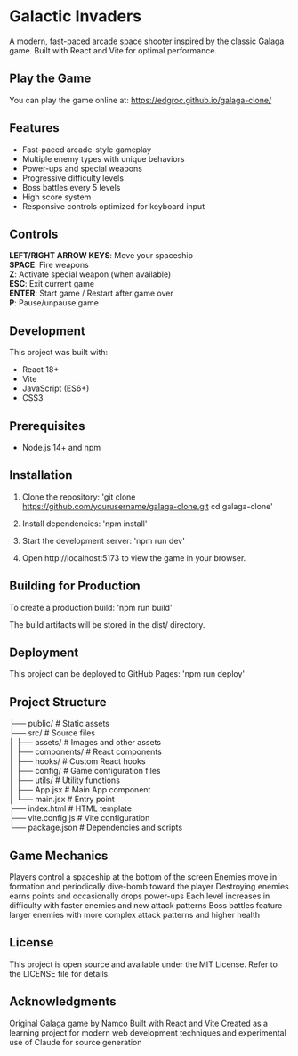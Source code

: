 # Galactic Invaders
A modern, fast-paced arcade space shooter inspired by the classic Galaga game. Built with React and Vite for optimal performance.

## Play the Game
You can play the game online at: https://edgroc.github.io/galaga-clone/
## Features

* Fast-paced arcade-style gameplay
* Multiple enemy types with unique behaviors
* Power-ups and special weapons
* Progressive difficulty levels
* Boss battles every 5 levels
* High score system
* Responsive controls optimized for keyboard input

## Controls

**LEFT/RIGHT ARROW KEYS**: Move your spaceship  
**SPACE**: Fire weapons  
**Z**: Activate special weapon (when available)  
**ESC**: Exit current game  
**ENTER**: Start game / Restart after game over  
**P**: Pause/unpause game  

## Development
This project was built with:

* React 18+
* Vite
* JavaScript (ES6+)
* CSS3

## Prerequisites

* Node.js 14+ and npm

## Installation

1. Clone the repository:
'git clone https://github.com/yourusername/galaga-clone.git
cd galaga-clone'

2. Install dependencies:
'npm install'

3. Start the development server:
'npm run dev'

4. Open http://localhost:5173 to view the game in your browser.

## Building for Production
To create a production build:
'npm run build'

The build artifacts will be stored in the dist/ directory.

## Deployment
This project can be deployed to GitHub Pages:
'npm run deploy'

## Project Structure
├── public/           # Static assets  
├── src/              # Source files  
│   ├── assets/       # Images and other assets  
│   ├── components/   # React components  
│   ├── hooks/        # Custom React hooks  
│   ├── config/       # Game configuration files  
│   ├── utils/        # Utility functions  
│   ├── App.jsx       # Main App component  
│   └── main.jsx      # Entry point  
├── index.html        # HTML template  
├── vite.config.js    # Vite configuration  
└── package.json      # Dependencies and scripts  

## Game Mechanics

Players control a spaceship at the bottom of the screen
Enemies move in formation and periodically dive-bomb toward the player
Destroying enemies earns points and occasionally drops power-ups
Each level increases in difficulty with faster enemies and new attack patterns
Boss battles feature larger enemies with more complex attack patterns and higher health

## License
This project is open source and available under the MIT License. Refer to the LICENSE file for details.

## Acknowledgments

Original Galaga game by Namco
Built with React and Vite
Created as a learning project for modern web development techniques and experimental use of Claude for source generation
